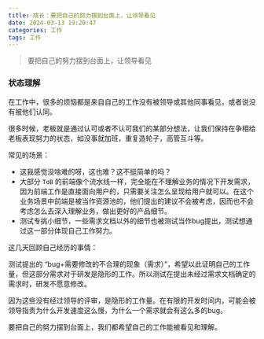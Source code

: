 ```yaml
---
title: 成长：要把自己的努力摆到台面上，让领导看见
date: 2024-03-13 19:20:47
categories: 工作
tags: 工作
---
```


> 要把自己的努力摆到台面上，让领导看见

### 状态理解

在工作中，很多的烦恼都是来自自己的工作没有被领导或其他同事看见，或者说没有被他们认同。

很多时候，老板就是通过认可或者不认可我们的某部分想法，让我们保持在争相给老板表现努力的状态，如没事就加班，重复造轮子，高管互斗等。

常见的场景：

- 这我感觉没啥难的呀，这也难？这不挺简单的吗？
- 大部分 `ToB` 的前端像个流水线一样，完全能在不理解业务的情况下开发需求，因为前端工作是直接面向用户的，只需要关注怎么呈现给用户就可以。在这个业务场景中前端是被当作资源池的，他们提出的建议不会被考虑，因而也不会考虑怎么去深入理解业务，做出更好的产品细节。
- 测试专挑小细节，一些需求文档以外的细节也被测试当作bug提出，测试想通过这一部分体现自己工作努力。



这几天回顾自己经历的事情：

测试提出的 “bug+需要修改的不合理的现象（需求）”，希望以此证明自己的工作量，但这部分需求对于研发是隐形的工作。所以测试在提出未经过需求文档确定的需求时，研发不愿意修改。

因为这些没有经过领导的评审，是隐形的工作量。在有限的开发时间内，可能会被领导指责为什么开发速度这么慢，为什么一个需求就会有这么多的bug。

要把自己的努力摆到台面上，我们都希望自己的工作能被看见和理解。
